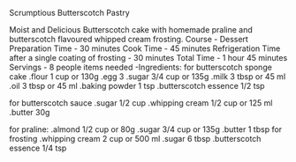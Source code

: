 <!-- @format -->

Scrumptious Butterscotch Pastry

Moist and Delicious Butterscotch cake with homemade praline and butterscotch flavoured whipped cream frosting.
Course - Dessert
Preparation Time - 30 minutes
Cook Time - 45 minutes
Refrigeration Time after a single coating of frosting - 30 minutes
Total Time - 1 hour 45 minutes
Servings - 8 people
items needed -Ingredients:
for butterscotch sponge cake
.flour 1 cup or 130g
.egg 3
.sugar 3/4 cup or 135g
.milk 3 tbsp or 45 ml
.oil 3 tbsp or 45 ml
.baking powder 1 tsp
.butterscotch essence 1/2 tsp

for butterscotch sauce
.sugar 1/2 cup
.whipping cream 1/2 cup or 125 ml
.butter 30g

for praline:
.almond 1/2 cup or 80g
.sugar 3/4 cup or 135g
.butter 1 tbsp
for frosting
.whipping cream 2 cup or 500 ml
.sugar 6 tbsp
.butterscotch essence 1/4 tsp

